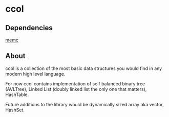 # ccol
## Dependencies
[memc](https://github.com/SigmaBale/Memory)

## About
ccol is a collection of the most basic data structures you would find
in any modern high level language.

For now ccol contains implementation of self balanced binary tree (AVLTree),
Linked List (doubly linked list the only one that matters), HashTable.

Future additions to the library would be dynamically sized array aka vector,
HashSet.

